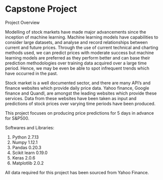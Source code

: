 # Capstone Project
Project Overview

Modelling of stock markets have made major advancements since the inception of machine learning. Machine learning models have capabilities to consider large datasets, and analyse and record relationships between current and future prices. Through the use of current technical and charting methods used, we can predict prices with moderate success but machine learning models are preferred as they perform better and can base their prediction methodologies over training data acquired over a large time period. Hence, we may be even be able to spot infrequent trends which have occurred in the past. 

Stock market is a well documented sector, and there are many API’s and finance websites which provide daily price data. Yahoo finance, Google finance and Quandl, are amongst the leading websites which provide these services. Data from these websites have been taken as input and predictions of stock prices over varying time periods have been produced. 

This project focuses on producing price predictions for 5 days in advance for S&P500.

Softwares and Libraries:
1) Python 2.7.13
2) Numpy 1.12.1
3) Pandas 0.20.3
4) Scikit learn 0.19.0
5) Keras 2.0.6
6) Matplotlib 2.0.2

All data required for this project has been sourced from Yahoo Finance.
